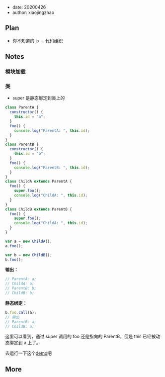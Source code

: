 - date: 20200426
- author: xiaojingzhao

## Plan

- 你不知道的 js -- 代码组织

## Notes

### 模块加载

### 类

- super 是静态绑定到类上的

```js
class ParentA {
  constructor() {
    this.id = "a";
  }
  foo() {
    console.log("ParentA: ", this.id);
  }
}
class ParentB {
  constructor() {
    this.id = "b";
  }
  foo() {
    console.log("ParentB: ", this.id);
  }
}
class ChildA extends ParentA {
  foo() {
    super.foo();
    console.log("ChildA: ", this.id);
  }
}
class ChildB extends ParentB {
  foo() {
    super.foo();
    console.log("ChildA: ", this.id);
  }
}

var a = new ChildA();
a.foo();

var b = new ChildB();
b.foo();
```

**输出：**

```js
// ParentA: a;
// ChildA: a;
// ParentB: b;
// ChildB: b;
```

**静态绑定：**

```js
b.foo.call(a);
// 输出
// ParentB: a;
// ChildB: a;
```

这里可以看到，通过 super 调用的 foo 还是指向的 ParentB，但是 this 已经被动态绑定到 a 上了。

去运行一下这个[demo](./example/class/super-bind.js)吧

## More
